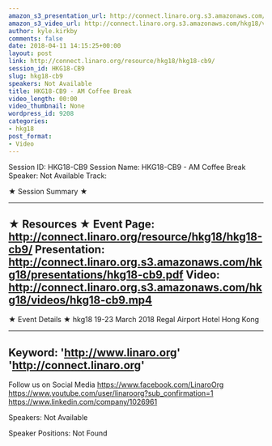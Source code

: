 ```yaml
---
amazon_s3_presentation_url: http://connect.linaro.org.s3.amazonaws.com/hkg18/presentations/hkg18-cb9.pdf
amazon_s3_video_url: http://connect.linaro.org.s3.amazonaws.com/hkg18/videos/hkg18-cb9.mp4
author: kyle.kirkby
comments: false
date: 2018-04-11 14:15:25+00:00
layout: post
link: http://connect.linaro.org/resource/hkg18/hkg18-cb9/
session_id: HKG18-CB9
slug: hkg18-cb9
speakers: Not Available
title: HKG18-CB9 - AM Coffee Break
video_length: 00:00
video_thumbnail: None
wordpress_id: 9208
categories:
- hkg18
post_format:
- Video
---
```


Session ID: HKG18-CB9
Session Name: HKG18-CB9 - AM Coffee Break
Speaker: Not Available
Track: 


★ Session Summary ★

---------------------------------------------------
★ Resources ★
Event Page: http://connect.linaro.org/resource/hkg18/hkg18-cb9/
Presentation: http://connect.linaro.org.s3.amazonaws.com/hkg18/presentations/hkg18-cb9.pdf
Video: http://connect.linaro.org.s3.amazonaws.com/hkg18/videos/hkg18-cb9.mp4
 ---------------------------------------------------
★ Event Details ★
hkg18
19-23 March 2018 
Regal Airport Hotel Hong Kong

---------------------------------------------------
Keyword: 
'http://www.linaro.org'
'http://connect.linaro.org'
---------------------------------------------------
Follow us on Social Media
https://www.facebook.com/LinaroOrg
https://www.youtube.com/user/linaroorg?sub_confirmation=1
https://www.linkedin.com/company/1026961

Speakers: Not Available

Speaker Positions: Not Found


